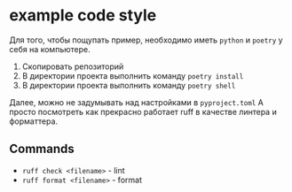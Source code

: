 # example code style

Для того, чтобы пощупать пример, необходимо иметь `python` и `poetry` у себя на компьютере.

1. Скопировать репозиторий
2. В директории проекта выполнить команду `poetry install`
3. В директории проекта выполнить команду `poetry shell`

Далее, можно не задумывать над настройками в `pyproject.toml`
А просто посмотреть как прекрасно работает ruff в качестве линтера и форматтера.



## Commands
- `ruff check <filename>` - lint
- `ruff format <filename>` - format
